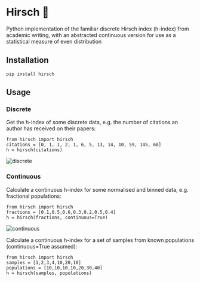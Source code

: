 # Hirsch 🦌
Python implementation of the familiar discrete Hirsch index (h-index) from academic writing, with an abstracted continuous version for use as a statistical measure of even distribution

## Installation

```
pip install hirsch
```

## Usage

### Discrete

Get the h-index of some discrete data, e.g. the number of citations an author has received on their papers:

```
from hirsch import hirsch
citations = [0, 1, 1, 2, 1, 6, 5, 13, 14, 10, 59, 145, 68]
h = hirsch(citations)
```
![discrete](https://github.com/user-attachments/assets/7e68faed-53b0-4f09-8c32-18ba9d6dc62d)

### Continuous

Calculate a continuous h-index for some normalised and binned data, e.g. fractional populations:

```
from hirsch import hirsch
fractions = [0.1,0.5,0.6,0.3,0.2,0.5,0.4]
h = hirsch(fractions, continuous=True)
```
![continuous](https://github.com/user-attachments/assets/5627e6c6-ac3a-4bdf-b069-b38d233d5aed)

Calculate a continuous h-index for a set of samples from known populations (continuous=True assumed):

```
from hirsch import hirsch
samples = [1,2,3,4,10,20,10]
populations = [10,10,10,10,20,30,40]
h = hirsch(samples, populations)
```
